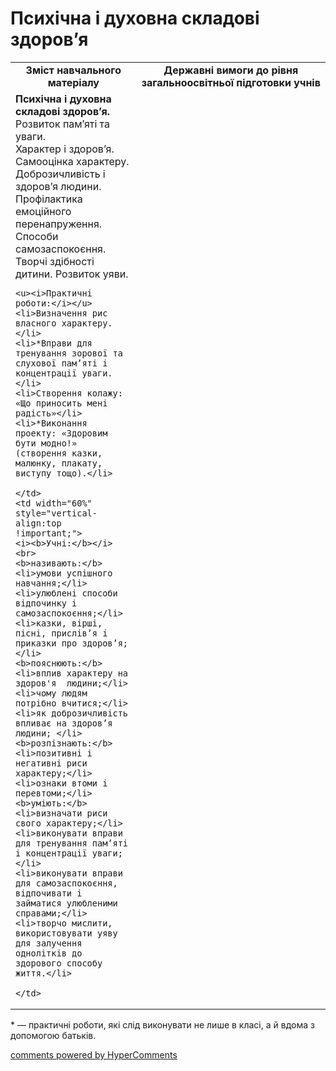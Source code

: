 <div id="hypercomments_widget" class="js-hypercomments-widget invisible"></div>

Психічна і духовна складові здоров’я
=============================================

<table>
  <tr>
    <td width="40%" align="center"><b>Зміст навчального матеріалу<b></td>
    <td width="60%" align="center"><b>Державні вимоги до рівня загальноосвітньої підготовки учнів</b></td>
  </tr>
  <tr>
    <td width="40%" style="vertical-align:top !important;">
    <b>Психічна і духовна складові здоров’я.</b><br>
    Розвиток пам’яті та уваги. <br>
    Характер і здоров’я. <br>
    Самооцінка характеру.<br>
    Доброзичливість і здоров’я людини. <br>  
    Профілактика емоційного перенапруження.      Способи самозаспокоєння.<br>
    Творчі здібності дитини. Розвиток уяви.<br>

    <u><i>Практичні роботи:</i></u>
    <li>Визначення рис власного характеру.</li>
    <li>*Вправи для тренування зорової та слухової пам’яті і концентрації уваги.</li>
    <li>Створення колажу: «Що приносить мені радість»</li>
    <li>*Виконання проекту: «Здоровим бути модно!» (створення казки, малюнку, плакату, виступу тощо).</li>

    </td>
    <td width="60%" style="vertical-align:top !important;">
    <i><b>Учні:</b></i><br>
    <b>називають:</b>
    <li>умови успішного навчання;</li>
    <li>улюблені способи відпочинку і самозаспокоєння;</li>
    <li>казки, вірші, пісні, прислів’я і приказки про здоров’я;</li>
    <b>пояснюють:</b>
    <li>вплив характеру на здоров'я  людини;</li>
    <li>чому людям потрібно вчитися;</li>
    <li>як доброзичливість впливає на здоров’я людини; </li>
    <b>розпізнають:</b>
    <li>позитивні і негативні риси характеру;</li>
    <li>ознаки втоми і перевтоми;</li>
    <b>уміють:</b>
    <li>визначати риси свого характеру;</li>
    <li>виконувати вправи для тренування пам’яті і концентрації уваги;</li>
    <li>виконувати вправи для самозаспокоєння, відпочивати і займатися улюбленими справами;</li>
    <li>творчо мислити, використовувати уяву для залучення однолітків до здорового способу життя.</li>

	</td>
</table>

<p>* — практичні роботи, які слід виконувати не лише в класі, а й вдома з допомогою батьків.</p>

<div class="js-hypercomments-container">
<a href="http://hypercomments.com" class="hc-link" title="comments widget">comments powered by HyperComments</a>
</div>